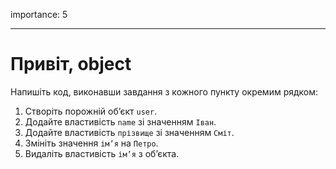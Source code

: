 importance: 5

---

# Привіт, object

Напишіть код, виконавши завдання з кожного пункту окремим рядком:

1. Створіть порожній об’єкт `user`.
2. Додайте властивість `name` зі значенням `Іван`.
3. Додайте властивість `прізвище` зі значенням `Сміт`.
4. Змініть значення `ім’я` на `Петро`.
5. Видаліть властивість `ім’я` з об’єкта.

